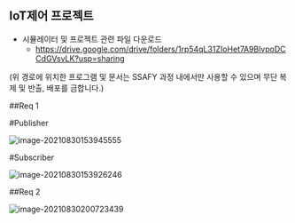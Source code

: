 ## IoT제어 프로젝트

* 시뮬레이터 및 프로젝트 관련 파일 다운로드
  - https://drive.google.com/drive/folders/1rp54qL31ZIoHet7A9BlvpoDCCdGVsvLK?usp=sharing

(위 경로에 위치한 프로그램 및 문서는 SSAFY 과정 내에서만 사용할 수 있으며 무단 복제 및 반출, 배포를 금합니다.)





##Req 1

#Publisher

![image-20210830153945555](C:\Users\multicampus\AppData\Roaming\Typora\typora-user-images\image-20210830153945555.png)

#Subscriber

![image-20210830153926246](C:\Users\multicampus\AppData\Roaming\Typora\typora-user-images\image-20210830153926246.png)



##Req 2

![image-20210830200723439](C:\Users\multicampus\AppData\Roaming\Typora\typora-user-images\image-20210830200723439.png)

